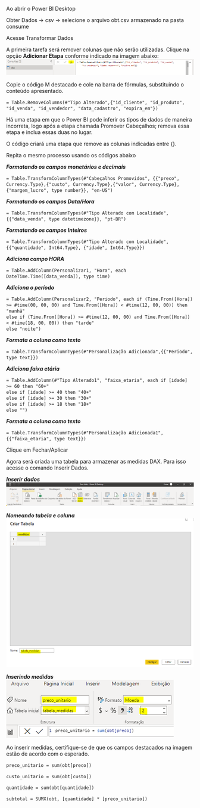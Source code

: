

Ao abrir o Power BI Desktop

Obter Dados -> csv -> selecione o arquivo obt.csv armazenado na pasta consume

Acesse Transformar Dados

A primeira tarefa será remover colunas que não serão utilizadas. Clique na opção **Adicionar Etapa** conforme indicado na imagem abaixo:
![alt text](imagens/image.png)

Copie o código M destacado e cole na barra de fórmulas, substituindo o conteúdo apresentado.

```
= Table.RemoveColumns(#"Tipo Alterado",{"id_cliente", "id_produto", "id_venda", "id_vendedor", "data_cadastro", "expira_em"})
```
Há uma etapa em que o Power BI pode inferir os tipos de dados de maneira incorreta, logo após a etapa chamada Promover Cabeçalhos; remova essa etapa e inclua essas duas no lugar.

O código criará uma etapa que remove as colunas indicadas entre {}.

Repita o mesmo processo usando os códigos abaixo <br>

***Formatando os campos monetários e decimais***
```
= Table.TransformColumnTypes(#"Cabeçalhos Promovidos", {{"preco", Currency.Type},{"custo", Currency.Type},{"valor", Currency.Type}, {"margem_lucro", type number}}, "en-US")
```

***Formatando os campos Data/Hora***
```
= Table.TransformColumnTypes(#"Tipo Alterado com Localidade", {{"data_venda", type datetimezone}}, "pt-BR")
```

***Formatando os campos  Inteiros***
```
= Table.TransformColumnTypes(#"Tipo Alterado com Localidade",{{"quantidade", Int64.Type}, {"idade", Int64.Type}})
```

***Adiciona campo HORA***
```
= Table.AddColumn(Personalizar1, "Hora", each DateTime.Time([data_venda]), type time)
```

***Adiciona o período***
```
= Table.AddColumn(Personalizar2, "Periodo", each if (Time.From([Hora]) >= #time(00, 00, 00) and Time.From([Hora]) < #time(12, 00, 00)) then "manhã"
else if (Time.From([Hora]) >= #time(12, 00, 00) and Time.From([Hora]) < #time(18, 00, 00)) then "tarde"
else "noite")
```

***Formata a coluna como texto***
```
= Table.TransformColumnTypes(#"Personalização Adicionada",{{"Periodo", type text}})
```

***Adiciona faixa etária***
```
= Table.AddColumn(#"Tipo Alterado1", "faixa_etaria", each if [idade] >= 60 then "60+" 
else if [idade] >= 40 then "40+" 
else if [idade] >= 30 then "30+" 
else if [idade] >= 18 then "18+" 
else "")
```

***Formata a coluna como texto***
```
= Table.TransformColumnTypes(#"Personalização Adicionada1",{{"faixa_etaria", type text}})
```

Clique em Fechar/Aplicar

Agora será criada uma tabela para armazenar as medidas DAX. Para isso acesse o comando Inserir Dados. <br>

***Inserir dados***
![alt text](image.png)

***Nomeando tabela e coluna*** <br>
![alt text](image-1.png)

***Inserindo medidas***
![alt text](image-2.png)

Ao inserir medidas, certifique-se de que os campos destacados na imagem estão de acordo com o esperado.

```
preco_unitario = sum(obt[preco])
```

```
custo_unitario = sum(obt[custo])
```

```
quantidade = sum(obt[quantidade])
```

```
subtotal = SUMX(obt, [quantidade] * [preco_unitario])
```

